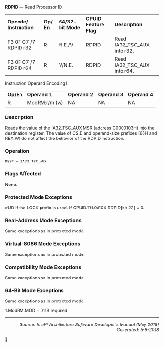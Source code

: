 <b>RDPID</b> — Read Processor ID
<table>
	<tr>
		<td><b>Opcode/ Instruction</b></td>
		<td><b>Op/ En</b></td>
		<td><b>64/32- bit Mode</b></td>
		<td><b>CPUID Feature Flag</b></td>
		<td><b>Description</b></td>
	</tr>
	<tr>
		<td>F3 0F C7 /7 RDPID r32</td>
		<td>R</td>
		<td>N.E./V</td>
		<td>RDPID</td>
		<td>Read IA32_TSC_AUX into r32.</td>
	</tr>
	<tr>
		<td>F3 0F C7 /7 RDPID r64</td>
		<td>R</td>
		<td>V/N.E.</td>
		<td>RDPID</td>
		<td>Read IA32_TSC_AUX into r64.</td>
	</tr>
</table>

Instruction Operand Encoding1
<table>
	<tr>
		<td><b>Op/En</b></td>
		<td><b>Operand 1</b></td>
		<td><b>Operand 2</b></td>
		<td><b>Operand 3</b></td>
		<td><b>Operand 4</b></td>
	</tr>
	<tr>
		<td>R</td>
		<td>ModRM:r/m (w)</td>
		<td>NA</td>
		<td>NA</td>
		<td>NA</td>
	</tr>
</table>


### Description
Reads the value of the IA32_TSC_AUX MSR (address C0000103H) into the destination register. The value of CS.D
and operand-size prefixes (66H and REX.W) do not affect the behavior of the RDPID instruction.

### Operation

```java
DEST ← IA32_TSC_AUX 
```
### Flags Affected

None.

### Protected Mode Exceptions

<p>#UD
If the LOCK prefix is used.
If CPUID.7H.0:ECX.RDPID[bit 22] = 0.

### Real-Address Mode Exceptions

Same exceptions as in protected mode.

### Virtual-8086 Mode Exceptions

Same exceptions as in protected mode.

### Compatibility Mode Exceptions

Same exceptions as in protected mode.

### 64-Bit Mode Exceptions

Same exceptions as in protected mode.

1.ModRM.MOD = 011B required

 --- 
<p align="right"><i>Source: Intel® Architecture Software Developer's Manual (May 2018)<br>Generated: 5-6-2018</i></p>
